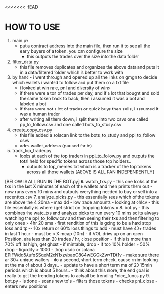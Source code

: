 <<<<<<< HEAD

# HOW TO USE
1. main.py
    - put a contract address into the main file, then run it to see all the early buyers of a token. you can configure the size
        - this outputs the trades over the size into the data folder
2. filter_data.py
    - this file removes duplicates and organizes the above data and puts it in a data/filtered folder which is better to work with 
3. by hand - i went through and opened up all the links on gmgn to decide which wallets i wanted to follow and put them on a txt file
    - i looked at win rate, pnl and diversity of wins
    - if there were a ton of trades per day, and if a lot that bought and sold the same token back to back, then i assumed it was a bot and labeled a bot
    - if there were not a lot of trades or quick buys then sells, i assumed it was a human trader
    - after writing all them down, i split them into two csvs one called pp_to_follow.csv and one called bots_to_study.csv
4. create_copy_csv.py
    - this file added a solscan link to the bots_to_study and ppl_to_follow csvs 
    - adds wallet_address
(paused for ic)
5. track_top_trader.py 
    - looks at each of the top traders in ppl_to_follow.py and outputs the total held for specific tokens across those top holders.. 
        - outputs to top_memes.txt which is a tracker of the top tokens across all those wallets
[ABOVE IS ALL RAN INDEPENDENTLY]


[BELOW IS ALL RUN IN THE BOT.py]
6. watch_txs.py
    - this one looks at the txs in the last X minutes of each of the wallets and then prints them out
    - now runs every 10 mins and outputs everything needed to buy or sell into a recenttxs.csv
7. analyze_picks.py 
    - this essentially sees which of the tokens are above the 4 20ma
    - max dd
    - low trade amounts
    - looking at ohlcv
    - this file essentially is where i get strict on dropping tokens.=
8. bot.py 
    - this combines the watc_txs and analyze picks to run every 10 mins so its always watching the ppl_to_follow.csv and then seeing their txs and then filtering to only ones > 4hr 20 sma
    - first rendition of this is going to be a hard stop loss and tp -- 10x return or 60% loss
    things to add
    - must have 40+ trades in last 1 hour
    - must be < X mcap (10m)
    - if VOL dries up on an open Position, aka less than 20 trades / hr, close position
    - if this is more than 70% off its high, get ghost
    - if mintable, drop
    - if top 10% holder > 50% drop
    - liquidity > 1000
    - drop usdc or solana EPjFWdd5AufqSSqeM2qN1xzybapC8G4wEGGkZwyTDt1v
    - make sure there ar 30+ unique wallers
    - do a second, short term check, cause rn im looking at the ma of about 3 days.. 
        - update to have a short term ma of 20 15min periods which is about 5 hours.. 
            - think about this more, the end goal is really to get the trending tokens to actyall be trending
*nice_funcs.py
9. bot.py - is done
    - scans new tx's
    - filters those tokens
    - checks pnl_close
    - enters new positions

